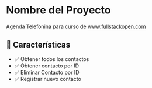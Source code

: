 # Nombre del Proyecto

Agenda Telefonina para curso de www.fullstackopen.com 

## 📌 Características
- ✅ Obtener todos los contactos
- ✅ Obtener contacto por ID
- ✅ Eliminar Contacto por ID
- ✅ Registrar nuevo contacto
